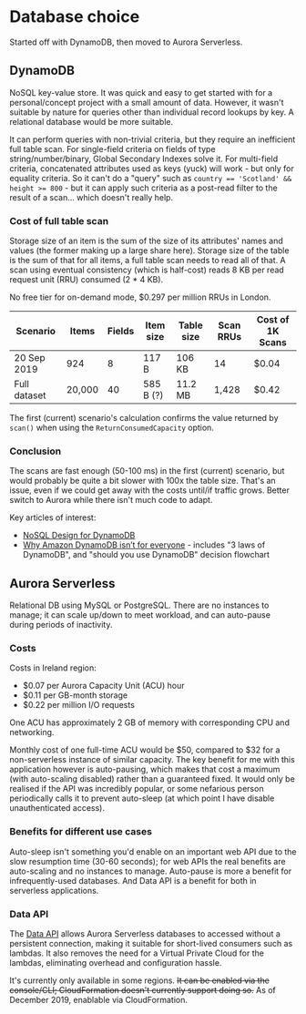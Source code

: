 # Database choice

Started off with DynamoDB, then moved to Aurora Serverless.

## DynamoDB

NoSQL key-value store. It was quick and easy to get started with for a personal/concept project with a small amount of data. However, it wasn't suitable by nature for queries other than individual record lookups by key. A relational database would be more suitable.

It can perform queries with non-trivial criteria, but they require an inefficient full table scan. For single-field criteria on fields of type string/number/binary, Global Secondary Indexes solve it. For multi-field criteria, concatenated attributes used as keys (yuck) will work - but only for equality criteria. So it can't do a "query" such as `country == 'Scotland' && height >= 800` - but it can apply such criteria as a post-read filter to the result of a scan... which doesn't really help.

### Cost of full table scan

Storage size of an item is the sum of the size of its attributes' names and values (the former making up a large share here). Storage size of the table is the sum of that for all items, a full table scan needs to read all of that. A scan using eventual consistency (which is half-cost) reads 8 KB per read request unit (RRU) consumed (2 \* 4 KB).

No free tier for on-demand mode, \$0.297 per million RRUs in London.

| Scenario     | Items  | Fields | Item size | Table size | Scan RRUs | Cost of 1K Scans |
| ------------ | ------ | ------ | --------- | ---------- | --------- | ---------------- |
| 20 Sep 2019  | 924    | 8      | 117 B     | 106 KB     | 14        | \$0.04           |
| Full dataset | 20,000 | 40     | 585 B (?) | 11.2 MB    | 1,428     | \$0.42           |

The first (current) scenario's calculation confirms the value returned by `scan()` when using the `ReturnConsumedCapacity` option.

### Conclusion

The scans are fast enough (50-100 ms) in the first (current) scenario, but would probably be quite a bit slower with 100x the table size. That's an issue, even if we could get away with the costs until/if traffic grows. Better switch to Aurora while there isn't much code to adapt.

Key articles of interest:

- [NoSQL Design for DynamoDB](https://docs.aws.amazon.com/amazondynamodb/latest/developerguide/bp-general-nosql-design.html)
- [Why Amazon DynamoDB isn’t for everyone](https://read.acloud.guru/why-amazon-dynamodb-isnt-for-everyone-and-how-to-decide-when-it-s-for-you-aefc52ea9476) - includes "3 laws of DynamoDB", and "should you use DynamoDB" decision flowchart

## Aurora Serverless

Relational DB using MySQL or PostgreSQL. There are no instances to manage; it can scale up/down to meet workload, and can auto-pause during periods of inactivity.

### Costs

Costs in Ireland region:

- \$0.07 per Aurora Capacity Unit (ACU) hour
- \$0.11 per GB-month storage
- \$0.22 per million I/O requests

One ACU has approximately 2 GB of memory with corresponding CPU and networking.

Monthly cost of one full-time ACU would be \$50, compared to \$32 for a non-serverless instance of similar capacity. The key benefit for me with this application however is auto-pausing, which makes that cost a maximum (with auto-scaling disabled) rather than a guaranteed fixed. It would only be realised if the API was incredibly popular, or some nefarious person periodically calls it to prevent auto-sleep (at which point I have disable unauthenticated access).

### Benefits for different use cases

Auto-sleep isn't something you'd enable on an important web API due to the slow resumption time (30-60 seconds); for web APIs the real benefits are auto-scaling and no instances to manage. Auto-pause is more a benefit for infrequently-used databases. And Data API is a benefit for both in serverless applications.

### Data API

The [Data API](https://docs.aws.amazon.com/AmazonRDS/latest/AuroraUserGuide/data-api.html) allows Aurora Serverless databases to accessed without a persistent connection, making it suitable for short-lived consumers such as lambdas. It also removes the need for a Virtual Private Cloud for the lambdas, eliminating overhead and configuration hassle.

It's currently only available in some regions. ~~It can be enabled via the console/CLI; CloudFormation doesn't currently support doing so.~~ As of December 2019, enablable via CloudFormation.
